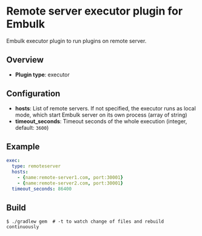 # Remote server executor plugin for Embulk

Embulk executor plugin to run plugins on remote server.

## Overview

* **Plugin type**: executor

## Configuration

- **hosts**: List of remote servers. If not specified, the executor runs as local mode, which start Embulk server on its own process (array of string)
- **timeout_seconds**: Timeout seconds of the whole execution (integer, default: `3600`)

## Example

```yaml
exec:
  type: remoteserver
  hosts:
    - {name:remote-server1.com, port:30001}
    - {name:remote-server2.com, port:30001}
  timeout_seconds: 86400
```


## Build

```
$ ./gradlew gem  # -t to watch change of files and rebuild continuously
```
